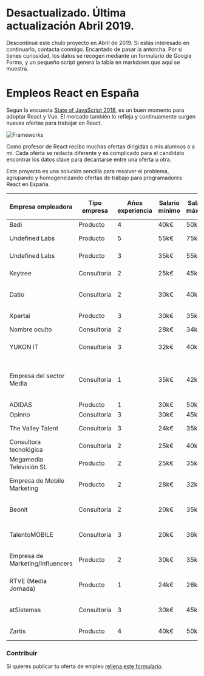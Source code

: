 # Desactualizado. Última actualización Abril 2019.

Descontinué este chulo proyecto en Abril de 2019. Si estás interesado en continuarlo, contacta conmigo. Encantado de pasar la antorcha. Por si tienes curiosidad, los datos se recogen mediante un formulario de Google Forms, y un pequeño script genera la tabla en markdown que aquí se muestra.

# Empleos React en España

Según la encuesta [State of JavaScript 2018](https://2018.stateofjs.com/), es un buen momento para adoptar React y Vue. El mercado también lo refleja y continuamente surgen nuevas ofertas para trabajar en React.
 
![Frameworks](assets/frameworks.gif "Credits State of Javascript 2018")

Como profesor de React recibo muchas ofertas dirigidas a mis alumnos o a mi. Cada oferta se redacta diferente y es complicado para el candidato encontrar los datos clave para decantarse entre una oferta u otra.

Este proyecto es una solución sencilla para resolver el problema, agrupando y homogeneizando ofertas de trabajo para programadores React en España.


|               Empresa empleadora | Tipo empresa | Años experiencia | Salario mínimo | Salario máximo |                              Lugar | Porcentaje remoto | Capa de datos | Azucar sintáctico |               Testing | Backend |                                                                             Url o Email contacto |
| -------------------------------  | -----------  | ---------------  | -------------  | -------------  | ---------------------------------  | ----------------  | ------------  | ----------------  | --------------------  | ------  | ----------------------------------------------------------------------------------------------- |
|                             Badi |     Producto |                4 | 40k€ | 50k€ |                          Barcelona | 4% |         Redux |              Otro |                  Jest |    Ruby | [link](https://jobs.badi.com/jobs/149689-senior-frontend-engineer) |
|                   Undefined Labs |     Producto |                5 | 55k€ | 75k€ |                  Recoletos, Madrid | 10% |       GraphQL |               ES6 |                  Jest |  Python | [link](http://undefinedlabs.com/careers) |
|                   Undefined Labs |     Producto |                3 | 35k€ | 55k€ |                  Recoletos, Madrid | 10% |       GraphQL |               ES6 |                  Jest |  Python | [link](http://undefinedlabs.com/careers) |
|                          Keytree |  Consultoria |                2 | 25k€ | 45k€ |                   Gran Vía, Madrid | 40% |         Redux |               ES6 |                  Otro |    Java | [link](mailto:nerea.decastro@keytree.es) |
|                            Datio |  Consultoria |                2 | 30k€ | 40k€ |         Pozuelo de Alarcón, Madrid | 20% |         Redux |               ES6 |                  Jest |    Java | [link](mailto:ilao@datiobd.com) |
|                          Xpertai |     Producto |                3 | 30k€ | 35k€ |                 Glòries, Barcelona | 20% |         Redux |               ES6 |                  Jest |  Python | [link](mailto:oriol.caseny@walterspeople.com) |
|                    Nombre oculto |  Consultoria |                2 | 28k€ | 34k€ |                        Sol, Madrid | 20% |         Redux |               ES6 |                  Otro |    Java | [link](mailto:miguelaguado@pagepersonnel.es) |
|                         YUKON IT |  Consultoria |                3 | 32k€ | 40k€ |                Av. America, Madrid | No |         Redux |              Otro |                  Otro |     PHP | [link](mailto:nicole.ingrid@yukonit.com) |
|         Empresa del sector Media |  Consultoria |                1 | 35k€ | 42k€ | San Sebastián de los Reyes, Madrid | 20% |         Redux |               ES6 |                  Otro |    Java | [link](https://www.randstad.es/candidatos/ofertas-empleo/oferta/desarrollo-front-madrid-madrid-2014702/) |
|                           ADIDAS |     Producto |                1 | 30k€ | 50k€ |                           Zaragoza | 20% |         Redux |               ES6 |               Jasmine |    Node | [link](https://careers.adidas-group.com/jobs/senior-engineer-frontend-javascript-187357?locale=en) |
|                           Opinno |  Consultoria |                3 | 30k€ | 45k€ |                             Madrid | 10% |          Otra |               ES6 |                  Otro |  Python | [link](mailto:alba.monje@opinno.com) |
|                The Valley Talent |  Consultoria |                3 | 24k€ | 35k€ |                 Castellana, Madrid | No |       GraphQL |              Otro |               Jasmine |    Node | [link](mailto:acardenas@thevalleytalent.es) |
|          Consultora tecnológica  |  Consultoria |                2 | 25k€ | 40k€ |                 Alcobendas, Madrid | 1% |          Otra |              Otro |                  Otro |    Java | [link](mailto:marya_lara_93@hotmail.com) |
|          Megamedia Televisión SL |     Producto |                2 | 25k€ | 35k€ |                 Madrid. Las Tablas | No |         Redux |               ES6 |                  Otro |    Node | [link](mailto:jizcue@megamedia.es) |
|      Empresa de Mobile Marketing |     Producto |                2 | 28k€ | 32k€ |            Bernabéu, Madrid Centro | 20% |          Otra |              Otro | react-testing-library |    Node | [link](mailto:acardenas@thevalleytalent.es) |
|                           Beonit |  Consultoria |                2 | 20k€ | 35k€ |                    Elche, Alicante | 5% |         Redux |              Otro | react-testing-library |    Java | [link](mailto:mdelcastillo@beonit.es) |
|                    TalentoMOBILE |  Consultoria |                3 | 20k€ | 36k€ |          Gregorio Marañón , Madrid | 20% |         Redux |               ES6 |         Jest + Eznyme |    Node | [link](mailto:karla.ormeno@talentomobile.com ) |
| Empresa de Marketing/Influencers |     Producto |                2 | 30k€ | 35k€ |                      Cuzco, Madrid | 50% |          Otra |        Typescript | react-testing-library |    Ruby | [link](mailto:william@hoonter.com) |
|             RTVE (Media Jornada) |     Producto |                1 | 24k€ | 26k€ |               Torre España, Madrid | No |          Otra |              Otro | react-testing-library |    Node | [link](mailto:william@hoonter.com) |
|                       atSistemas |  Consultoria |                3 | 30k€ | 45k€ |   Diferentes ubicaciones en Madrid | 20% |          Otra |              Otro |                  Otro |    Otro | [link](mailto:cparedes@atsistemas.com) |
|                           Zartis |     Producto |                4 | 40k€ | 50k€ |                       Goya, Madrid | 40% |         Redux |              Otro |                  Otro |    Node | [link](mailto:estefania@zartis.com) |
### Contribuir

Si quieres publicar tu oferta de empleo [rellena este formulario](https://goo.gl/forms/3mShRHUI6LgUydXZ2).
